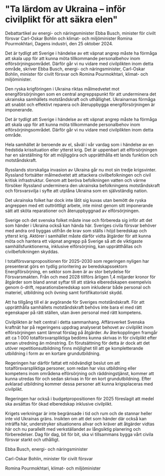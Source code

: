 # "Ta lärdom av Ukraina – inför civilplikt för att säkra elen"

Debattartikel av energi\- och näringsminister Ebba Busch, minister för civilt försvar Carl\-Oskar Bohlin och klimat\- och miljöminister Romina Pourmokhtari, Dagens industri, den 25 oktober 2024\.


Det är tydligt att Sverige i händelse av ett väpnat angrep måste ha förmåga att skala upp för att kunna möta tillkommande personalbehov inom elförsörjningsområdet. Därför går vi nu vidare med civilplikten inom detta område, skriver Ebba Busch, energi\- och näringsminister, Carl\-Oskar Bohlin, minister för civilt försvar och Romina Pourmokhtari, klimat\- och miljöminister.

Den ryska krigföringen i Ukraina riktas målmedvetet mot energiförsörjningen som en central angreppspunkt för att underminera det ukrainska samhällets motståndskraft och uthållighet. Ukrainarnas förmåga att snabbt och effektivt reparera och återuppbygga energiförsörjningen är imponerande.

Det är tydligt att Sverige i händelse av ett väpnat angrep måste ha förmåga att skala upp för att kunna möta tillkommande personalbehov inom elförsörjningsområdet. Därför går vi nu vidare med civilplikten inom detta område.

Hela samhället är beroende av el, såväl i vår vardag som i händelse av en fredstida krissituation eller ytterst krig. Det är uppenbart att elförsörjningen har en särställning för att möjliggöra och upprätthålla ett lands funktion och motståndskraft.

Rysslands storskaliga invasion av Ukraina går nu mot sin tredje krigsvinter. Ryssland fortsätter målmedvetet att attackera civilbefolkningen och civil kritisk infrastruktur. Genom att beröva befolkningen vatten och värme försöker Ryssland underminera den ukrainska befolkningens motståndskraft och försvarsvilja i syfte att utplåna Ukraina som en självständig nation.

Det ukrainska folket har dock inte låtit sig kuvas utan bemött de ryska angreppen med ett outtröttligt arbete, inte minst genom sitt imponerande sätt att sköta reparationer och återuppbyggnad av elförsörjningen.

Sverige och det svenska folket måste inse och förbereda sig inför att det som händer i Ukraina också kan hända här. Sveriges civila försvar behöver med andra ord byggas utifrån de krav som ställs i höjd beredskap och ytterst krig. Aktörer i samhället måste därför vidta åtgärder för att kunna möta och hantera ett väpnat angrepp på Sverige så att de viktigaste samhällsfunktionerna, inklusive elförsörjning, kan upprätthållas och civilbefolkningen skyddas.

I totalförsvarspropositionen för 2025–2030 som regeringen nyligen har presenterat görs en tydlig prioritering av beredskapssektorn Energiförsörjning, en sektor som även är av stor betydelse för Försvarsmakten. Från och med 2028 tillförs årligen 1,4 miljarder kronor för åtgärder som bland annat syftar till att stärka elberedskapen exempelvis genom ö\-drift, reparationsberedskap som inkluderar både personal och materiel, utbildning och övning samt fortifikatoriskt skydd.

Att ha tillgång till el är avgörande för Sveriges motståndskraft. För att upprätthålla samhällets motståndskraft behövs inte bara el med rätt egenskaper på rätt ställen, utan även personal med rätt kompetens.

Civilplikten är helt central i detta sammanhang. Affärsverket Svenska kraftnät har på regeringens uppdrag analyserat behovet av civilplikt inom elförsörjningen samt lämnat förslag på åtgärder. Av återkopplingen framgår att ca 1 000 totalförsvarspliktiga bedöms kunna skrivas in för civilplikt efter annan utredning än mönstring. En förutsättning för detta är dock att det utöver repetitionsutbildning finns möjlighet till att ge kompletterande utbildning i form av en kortare grundutbildning.

Regeringen har därför fattat ett nödvändigt beslut om att totalförsvarspliktiga personer, som redan har viss utbildning eller kompetens inom områdena elförsörjning och räddningstjänst, kommer att kunna utredas för och sedan skrivas in för en kort grundutbildning. Efter avklarad utbildning kommer dessa personer att kunna krigsplaceras med civilplikt.

Regeringen har också i budgetpropositionen för 2025 föreslagit att medel ska avsättas för ökad elberedskap inklusive civilplikt.

Krigets verkningar är inte begränsade i tid och rum och de stannar heller inte vid Ukrainas gräns. Insikten om att det som händer där också kan inträffa här, understryker situationens allvar och kräver att åtgärder vidtas här och nu parallellt med verkställandet av långsiktig planering och förberedelser. Dag för dag, bit för bit, ska vi tillsammans bygga vårt civila försvar starkt och uthålligt.

Ebba Busch, energi\- och näringsminister

Carl\-Oskar Bohlin, minister för civilt försvar

Romina Pourmokhtari, klimat\- och miljöminister
